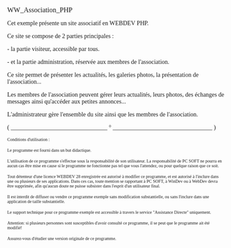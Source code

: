   
<span style="font-family:Arial sans-serif;font-size:16px;">WW\_Association\_PHP</span>

  
<span style="font-family:Arial sans-serif;font-size:14px;">Cet exemple présente un site associatif en WEBDEV PHP.</span>

<span style="font-family:Arial sans-serif;font-size:14px;">Ce site se compose de 2 parties principales : </span>

<span style="font-family:Arial sans-serif;font-size:14px;">- la partie visiteur, accessible par tous.</span>

<span style="font-family:Arial sans-serif;font-size:14px;">- et la partie administration, réservée aux membres de l'association. </span>

<span style="font-family:Arial sans-serif;font-size:14px;"></span>

<span style="font-family:Arial sans-serif;font-size:14px;">Ce site permet de présenter les actualités, les galeries photos, la présentation de l'association...</span>

<span style="font-family:Arial sans-serif;font-size:14px;">Les membres de l'association peuvent gérer leurs actualités, leurs photos, des échanges de messages ainsi qu'accéder aux petites annonces...</span>

<span style="font-family:Arial sans-serif;font-size:14px;">L'administrateur gère l'ensemble du site ainsi que les membres de l'association. </span>

  
  
<span style="font-family:Arial sans-serif;font-size:14px;">( \_\_\_\_\_\_\_\_\_\_\_\_\_\_\_\_\_\_\_\_\_\_\_\_\_\_\_\_\_\_\_\_ ° \_\_\_\_\_\_\_\_\_\_\_\_\_\_\_\_\_\_\_\_\_\_\_\_\_\_\_\_\_\_\_\_\_ )</span>

  
<span style="font-family:Arial sans-serif;font-size:10px;">Conditions d'utilisation :</span>

<span style="font-family:Arial sans-serif;font-size:10px;">Le programme est fourni dans un but didactique.</span>

<span style="font-family:Arial sans-serif;font-size:10px;">L'utilisation de ce programme s'effectue sous la responsabilité de son utilisateur. La responsabilité de PC SOFT ne pourra en aucun cas être mise en cause si le programme ne fonctionne pas tel que vous l'attendez, ou pour quelque raison que ce soit. </span>

<span style="font-family:Arial sans-serif;font-size:10px;">Tout détenteur d'une licence WEBDEV 28 enregistrée est autorisé à modifier ce programme, et est autorisé à l'inclure dans une ou plusieurs de ses applications. Dans ces cas, toute mention se rapportant à PC SOFT, à WinDev ou à WebDev devra être supprimée, afin qu'aucun doute ne puisse subsister dans l'esprit d'un utilisateur final.</span>

<span style="font-family:Arial sans-serif;font-size:10px;">Il est interdit de diffuser ou vendre ce programme exemple sans modification substantielle, ou sans l'inclure dans une application de taille substantielle.</span>

<span style="font-family:Arial sans-serif;font-size:10px;">Le support technique pour ce programme exemple est accessible à travers le service "Assistance Directe" uniquement.</span>

<span style="font-family:Arial sans-serif;font-size:10px;">Attention: si plusieurs personnes sont susceptibles d'avoir consulté ce programme, il se peut que le programme ait été modifié! </span>

<span style="font-family:Arial sans-serif;font-size:10px;">Assurez-vous d'étudier une version originale de ce programme.</span>

  
  
